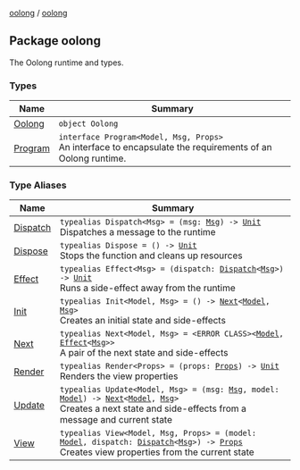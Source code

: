 [oolong](../index.md) / [oolong](./index.md)

## Package oolong

The Oolong runtime and types.

### Types

| Name | Summary |
|---|---|
| [Oolong](-oolong/index.md) | `object Oolong` |
| [Program](-program/index.md) | `interface Program<Model, Msg, Props>`<br>An interface to encapsulate the requirements of an Oolong runtime. |

### Type Aliases

| Name | Summary |
|---|---|
| [Dispatch](-dispatch.md) | `typealias Dispatch<Msg> = (msg: `[`Msg`](-dispatch.md#Msg)`) -> `[`Unit`](https://kotlinlang.org/api/latest/jvm/stdlib/kotlin/-unit/index.html)<br>Dispatches a message to the runtime |
| [Dispose](-dispose.md) | `typealias Dispose = () -> `[`Unit`](https://kotlinlang.org/api/latest/jvm/stdlib/kotlin/-unit/index.html)<br>Stops the function and cleans up resources |
| [Effect](-effect.md) | `typealias Effect<Msg> = (dispatch: `[`Dispatch`](-dispatch.md)`<`[`Msg`](-effect.md#Msg)`>) -> `[`Unit`](https://kotlinlang.org/api/latest/jvm/stdlib/kotlin/-unit/index.html)<br>Runs a side-effect away from the runtime |
| [Init](-init.md) | `typealias Init<Model, Msg> = () -> `[`Next`](-next.md)`<`[`Model`](-init.md#Model)`, `[`Msg`](-init.md#Msg)`>`<br>Creates an initial state and side-effects |
| [Next](-next.md) | `typealias Next<Model, Msg> = <ERROR CLASS><`[`Model`](-next.md#Model)`, `[`Effect`](-effect.md)`<`[`Msg`](-next.md#Msg)`>>`<br>A pair of the next state and side-effects |
| [Render](-render.md) | `typealias Render<Props> = (props: `[`Props`](-render.md#Props)`) -> `[`Unit`](https://kotlinlang.org/api/latest/jvm/stdlib/kotlin/-unit/index.html)<br>Renders the view properties |
| [Update](-update.md) | `typealias Update<Model, Msg> = (msg: `[`Msg`](-update.md#Msg)`, model: `[`Model`](-update.md#Model)`) -> `[`Next`](-next.md)`<`[`Model`](-update.md#Model)`, `[`Msg`](-update.md#Msg)`>`<br>Creates a next state and side-effects from a message and current state |
| [View](-view.md) | `typealias View<Model, Msg, Props> = (model: `[`Model`](-view.md#Model)`, dispatch: `[`Dispatch`](-dispatch.md)`<`[`Msg`](-view.md#Msg)`>) -> `[`Props`](-view.md#Props)<br>Creates view properties from the current state |
